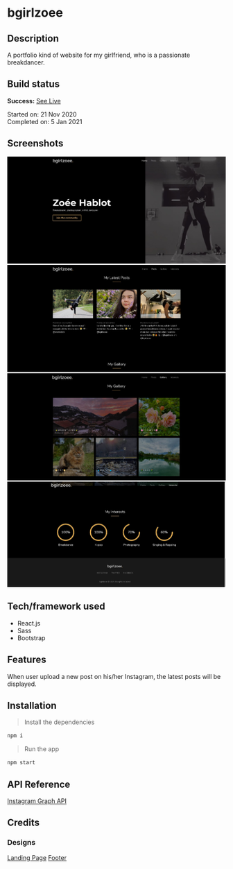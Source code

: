 # bgirlzoee

## Description

A portfolio kind of website for my girlfriend, who is a passionate breakdancer.

## Build status

**Success:** [See Live](https://bgirlzoee.netlify.app/)

Started on: 21 Nov 2020 <br>
Completed on: 5 Jan 2021 <br>

## Screenshots

![Hero Section w/ Video Background](https://github.com/yewyewXD/bgirlzoee/blob/master/readme-images/hero-section.JPG?raw=true "Hero Section") <br>
![Posts Section](https://github.com/yewyewXD/bgirlzoee/blob/master/readme-images/posts-section.JPG?raw=true "Posts Section")
![Gallery Section](https://github.com/yewyewXD/bgirlzoee/blob/master/readme-images/gallery-section.JPG?raw=true "Gallery Section")
![Interests Section](https://github.com/yewyewXD/bgirlzoee/blob/master/readme-images/interests-section.JPG?raw=true "Interests Section")

## Tech/framework used

- React.js
- Sass
- Bootstrap

## Features

When user upload a new post on his/her Instagram, the latest posts will be displayed.

## Installation

> Install the dependencies

```bash
npm i
```

> Run the app

```bash
npm start
```

## API Reference

[Instagram Graph API](https://developers.facebook.com/docs/instagram-api/)

## Credits

### Designs

[Landing Page](https://preview.colorlib.com/theme/dj/)
[Footer](https://preview.colorlib.com/theme/unfold/)
